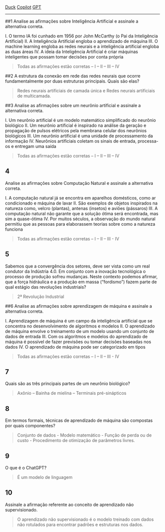 [Duck](https://duckduckgo.com/?q=DuckDuckGo+AI+Chat&ia=chat&duckai=1)
[Copilot](https://copilot.microsoft.com/)
[GPT](https://chatgpt.com/)

___



##1 
Analise as afirmações sobre Inteligência Artificial e assinale a alternativa correta.

I. O termo IA foi cunhado em 1956 por John McCarthy (o Pai da Inteligência Artificial)
II. A Inteligência Artificial engloba o aprendizado de máquina
III. O machine learning engloba as redes neurais e a inteligência artificial engloba as duas áreas
IV. A ideia da Inteligência Artificial é criar máquinas inteligentes que possam tomar decisões por conta própria

> Todas as afirmações estão corretas – I – II – III – IV

##2 
A estrutura da conexão em rede das redes neurais  que ocorre fundamentalmente por duas estruturas principais. Quais são elas?

> Redes neurais artificiais de camada única e Redes neurais artificiais de multicamada.

##3
Analise as afirmações sobre um neurônio artificial e assinale a alternativa correta.

I. Um neurônio artificial é um modelo matemático simplificado do neurônio biológico
II. Um neurônio artificial é inspirado na análise da geração e propagação de pulsos elétricos pela membrana celular dos neurônios biológicos
III. Um neurônio artificial é uma unidade de processamento da informação
IV. Neurônios artificiais coletam os sinais de entrada, processa-os e entregam uma saída

> Todas as afirmações estão corretas – I – II – III – IV

## 4
Analise as afirmações sobre Computação Natural e assinale a alternativa correta.

I. A computação natural já se encontra em aparelhos domésticos, como ar condicionado e máquina de lavar
II. São exemplos de objetos inspirados na natureza como, velcro (plantas), antenas (insetos) e aviões (pássaros)
III. A computação natural não garante que a solução ótima será encontrada, mas sim a quase-ótima
IV. Por muitos séculos, a observação do mundo natural permitiu que as pessoas para elaborassem teorias sobre como a natureza funciona

> Todas as afirmações estão corretas – I – II – III - IV

## 5
Sabemos que a convergência dos setores, deve ser vista como um real condutor da Indústria 4.0. Em conjunto com a inovação tecnológica o processo de produção sofreu mudanças. Neste contexto podemos afirmar, que a força hidráulica e a produção em massa (“fordismo”) fazem parte de qual estágio das revoluções industriais?

> 2ª Revolução Industrial

##6
Analise as afirmações sobre aprendizagem de máquina e assinale a alternativa correta.

I. Aprendizagem de máquina é um campo da inteligência artificial que se concentra no desenvolvimento de algoritmos e modelos
II. O aprendizado de máquina envolve o treinamento de um modelo usando um conjunto de dados de entrada
III. Com os algoritmos e modelos do aprendizado de máquina é possível de fazer previsões ou tomar decisões baseadas nos dados
IV. O aprendizado de máquina pode ser categorizado em tipos


> Todas as afirmações estão corretas – I – II – III - IV

## 7
Quais são as três principais partes de um neurônio biológico?

> Axônio – Bainha de mielina – Terminais pré-sinápticos

## 8
Em termos formais, técnicas de aprendizado de máquina são compostas por quais componentes?

> Conjunto de dados - Modelo matemático - Função de perda ou de custo - Procedimento de otimização de parâmetros livres.

## 9
O que é o ChatGPT?

> É um modelo de linguagem


## 10

Assinale a afirmação referente ao conceito de aprendizado não supervisionado.

> O aprendizado não supervisionado é o modelo treinado com dados não rotulados para encontrar padrões e estruturas nos dados.
